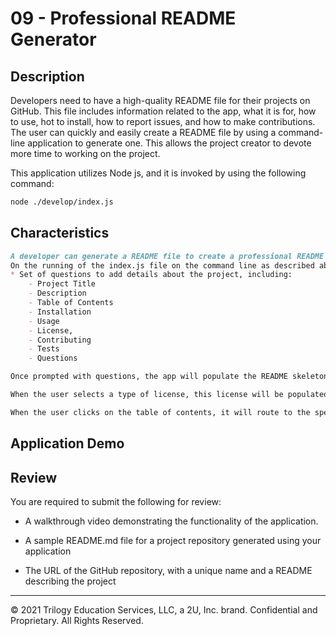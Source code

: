 # 09 - Professional README Generator

## Description

Developers need to have a high-quality README file for their projects on GitHub.
This file includes information related to the app, what it is for, how to use, hot to install, how to report issues, and how to make contributions.
The user can quickly and easily create a README file by using a command-line application to generate one. This allows the project creator to devote more time to working on the project.

This application utilizes Node js, and it is invoked by using the following command:

```bash
node ./develop/index.js
```

## Characteristics

```md
A developer can generate a README file to create a professional README document for a new project:
On the running of the index.js file on the command line as described above, the user is presented with:
* Set of questions to add details about the project, including:
    - Project Title
    - Description
    - Table of Contents
    - Installation
    - Usage
    - License,
    - Contributing
    - Tests
    - Questions

Once prompted with questions, the app will populate the README skeleton including the user input.

When the user selects a type of license, this license will be populated in the respective section and will show the badge at the top of the file.

When the user clicks on the table of contents, it will route to the specific section of the document according to the user's selection or click.
```

## Application Demo
















## Review

You are required to submit the following for review:

* A walkthrough video demonstrating the functionality of the application.

* A sample README.md file for a project repository generated using your application

* The URL of the GitHub repository, with a unique name and a README describing the project

---

© 2021 Trilogy Education Services, LLC, a 2U, Inc. brand. Confidential and Proprietary. All Rights Reserved.
